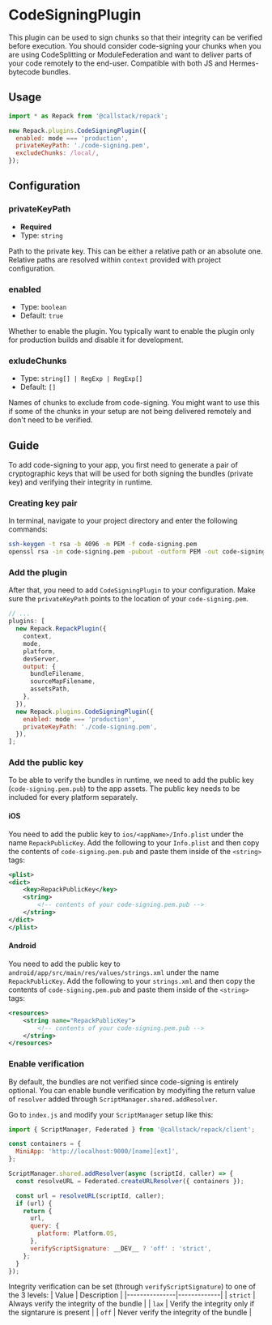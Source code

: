 # CodeSigningPlugin

This plugin can be used to sign chunks so that their integrity can be verified before execution. You should consider code-signing your chunks when you are using CodeSplitting or ModuleFederation and want to deliver parts of your code remotely to the end-user. Compatible with both JS and Hermes-bytecode bundles.

## Usage

```js title="webpack.config.js"
import * as Repack from '@callstack/repack';

new Repack.plugins.CodeSigningPlugin({
  enabled: mode === 'production',
  privateKeyPath: './code-signing.pem',
  excludeChunks: /local/,
});
```

## Configuration

### privateKeyPath

- **Required**
- Type: `string`

Path to the private key. This can be either a relative path or an absolute one. Relative paths are resolved within `context` provided with project configuration.

### enabled

- Type: `boolean`
- Default: `true`

Whether to enable the plugin. You typically want to enable the plugin only for production builds and disable it for development.

### exludeChunks

- Type: `string[] | RegExp | RegExp[]`
- Default: `[]`

Names of chunks to exclude from code-signing. You might want to use this if some of the chunks in your setup are not being delivered remotely and don't need to be verified.

## Guide

To add code-signing to your app, you first need to generate a pair of cryptographic keys that will be used for both signing the bundles (private key) and verifying their integrity in runtime.

### Creating key pair

In terminal, navigate to your project directory and enter the following commands:

```sh
ssh-keygen -t rsa -b 4096 -m PEM -f code-signing.pem
openssl rsa -in code-signing.pem -pubout -outform PEM -out code-signing.pem.pub
```

### Add the plugin

After that, you need to add `CodeSigningPlugin` to your configuration. Make sure the `privateKeyPath` points to the location of your `code-signing.pem`.

```js title="webpack.config.js" {14-17}
// ...
plugins: [
  new Repack.RepackPlugin({
    context,
    mode,
    platform,
    devServer,
    output: {
      bundleFilename,
      sourceMapFilename,
      assetsPath,
    },
  }),
  new Repack.plugins.CodeSigningPlugin({
    enabled: mode === 'production',
    privateKeyPath: './code-signing.pem',
  }),
];
```

### Add the public key

To be able to verify the bundles in runtime, we need to add the public key (`code-signing.pem.pub`) to the app assets. The public key needs to be included for every platform separately.

#### iOS

You need to add the public key to `ios/<appName>/Info.plist` under the name `RepackPublicKey`. Add the following to your `Info.plist` and then copy the contents of `code-signing.pem.pub` and paste them inside of the `<string>` tags:

```xml title="Info.plist"
<plist>
<dict>
	<key>RepackPublicKey</key>
	<string>
        <!-- contents of your code-signing.pem.pub -->
	</string>
</dict>
</plist>
```

#### Android

You need to add the public key to `android/app/src/main/res/values/strings.xml` under the name `RepackPublicKey`. Add the following to your `strings.xml` and then copy the contents of `code-signing.pem.pub` and paste them inside of the `<string>` tags:

```xml title="strings.xml"
<resources>
	<string name="RepackPublicKey">
        <!-- contents of your code-signing.pem.pub -->
	</string>
</resources>
```

### Enable verification

By default, the bundles are not verified since code-signing is entirely optional. You can enable bundle verification by modyifing the return value of `resolver` added through `ScriptManager.shared.addResolver`.

Go to `index.js` and modify your `ScriptManager` setup like this:

```js title="index.js" {17}
import { ScriptManager, Federated } from '@callstack/repack/client';

const containers = {
  MiniApp: 'http://localhost:9000/[name][ext]',
};

ScriptManager.shared.addResolver(async (scriptId, caller) => {
  const resolveURL = Federated.createURLResolver({ containers });

  const url = resolveURL(scriptId, caller);
  if (url) {
    return {
      url,
      query: {
        platform: Platform.OS,
      },
      verifyScriptSignature: __DEV__ ? 'off' : 'strict',
    };
  }
});
```

Integrity verification can be set (through `verifyScriptSignature`) to one of the 3 levels:
| Value | Description |
|---------------|-------------|
| `strict` | Always verify the integrity of the bundle |
| `lax` | Verify the integrity only if the signtarure is present |
| `off` | Never verify the integrity of the bundle |
